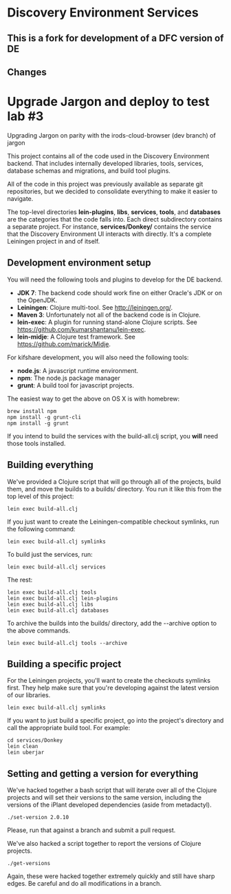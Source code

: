 # Discovery Environment Services

## This is a fork for development of a DFC version of DE

## Changes

#  Upgrade Jargon and deploy to test lab #3 

Upgrading Jargon on parity with the irods-cloud-browser (dev branch) of jargon 


This project contains all of the code used in the Discovery Environment backend. That includes internally developed libraries, tools, services, database schemas and migrations, and build tool plugins.

All of the code in this project was previously available as separate git repositories, but we decided to consolidate everything to make it easier to navigate.

The top-level directories __lein-plugins__, __libs__, __services__, __tools__, and __databases__ are the categories that the code falls into. Each direct subdirectory contains a separate project. For instance, __services/Donkey/__ contains the service that the Discovery Environment UI interacts with directly. It's a complete Leiningen project in and of itself.

## Development environment setup

You will need the following tools and plugins to develop for the DE backend.

* __JDK 7__: The backend code should work fine on either Oracle's JDK or on the OpenJDK.
* __Leiningen__: Clojure multi-tool. See http://leiningen.org/.
* __Maven 3__: Unfortunately not all of the backend code is in Clojure.
* __lein-exec__: A plugin for running stand-alone Clojure scripts. See https://github.com/kumarshantanu/lein-exec.
* __lein-midje__: A Clojure test framework. See https://github.com/marick/Midje.

For kifshare development, you will also need the following tools:

* __node.js__: A javascript runtime environment.
* __npm__: The node.js package manager
* __grunt__: A build tool for javascript projects.

The easiest way to get the above on OS X is with homebrew:

    brew install npm
    npm install -g grunt-cli
    npm install -g grunt

If you intend to build the services with the build-all.clj script, you __will__ need those tools installed.

## Building everything

We've provided a Clojure script that will go through all of the projects, build them, and move the builds to a builds/ directory. You run it like this from the top level of this project:

    lein exec build-all.clj

If you just want to create the Leiningen-compatible checkout symlinks, run the following command:

    lein exec build-all.clj symlinks

To build just the services, run:

    lein exec build-all.clj services

The rest:

    lein exec build-all.clj tools
    lein exec build-all.clj lein-plugins
    lein exec build-all.clj libs
    lein exec build-all.clj databases

To archive the builds into the builds/ directory, add the --archive option to the above commands.

    lein exec build-all.clj tools --archive

## Building a specific project

For the Leiningen projects, you'll want to create the checkouts symlinks first. They help make sure that you're developing against the latest version of our libraries.

    lein exec build-all.clj symlinks

If you want to just build a specific project, go into the project's directory and call the appropriate build tool. For example:

    cd services/Donkey
    lein clean
    lein uberjar

## Setting and getting a version for everything

We've hacked together a bash script that will iterate over all of the Clojure projects and will set their versions to the same version, including the versions of the iPlant developed dependencies (aside from metadactyl).

    ./set-version 2.0.10

Please, run that against a branch and submit a pull request.

We've also hacked a script together to report the versions of Clojure projects.

    ./get-versions

Again, these were hacked together extremely quickly and still have sharp edges. Be careful and do all modifications in a branch.
